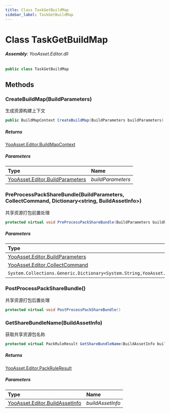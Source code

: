 ```yaml
---
title: Class TaskGetBuildMap
sidebar_label: TaskGetBuildMap
---
```

# Class TaskGetBuildMap


###### **Assembly**: YooAsset.Editor.dll

```csharp title="Declaration"
public class TaskGetBuildMap
```
## Methods
### CreateBuildMap(BuildParameters)
生成资源构建上下文

```csharp title="Declaration"
public BuildMapContext CreateBuildMap(BuildParameters buildParameters)
```

##### Returns

[YooAsset.Editor.BuildMapContext](../YooAsset.Editor/BuildMapContext.md)

##### Parameters

| Type | Name |
|:--- |:--- |
| [YooAsset.Editor.BuildParameters](../YooAsset.Editor/BuildParameters.md) | *buildParameters* |

### PreProcessPackShareBundle(BuildParameters, CollectCommand, Dictionary&lt;string, BuildAssetInfo&gt;)
共享资源打包前置处理

```csharp title="Declaration"
protected virtual void PreProcessPackShareBundle(BuildParameters buildParameters, CollectCommand command, Dictionary<string, BuildAssetInfo> allBuildAssetInfos)
```

##### Parameters

| Type | Name |
|:--- |:--- |
| [YooAsset.Editor.BuildParameters](../YooAsset.Editor/BuildParameters.md) | *buildParameters* |
| [YooAsset.Editor.CollectCommand](../YooAsset.Editor/CollectCommand.md) | *command* |
| `System.Collections.Generic.Dictionary<System.String,YooAsset.Editor.BuildAssetInfo>` | *allBuildAssetInfos* |

### PostProcessPackShareBundle()
共享资源打包后置处理

```csharp title="Declaration"
protected virtual void PostProcessPackShareBundle()
```
### GetShareBundleName(BuildAssetInfo)
获取共享资源包名称

```csharp title="Declaration"
protected virtual PackRuleResult GetShareBundleName(BuildAssetInfo buildAssetInfo)
```

##### Returns

[YooAsset.Editor.PackRuleResult](../YooAsset.Editor/PackRuleResult.md)

##### Parameters

| Type | Name |
|:--- |:--- |
| [YooAsset.Editor.BuildAssetInfo](../YooAsset.Editor/BuildAssetInfo.md) | *buildAssetInfo* |

